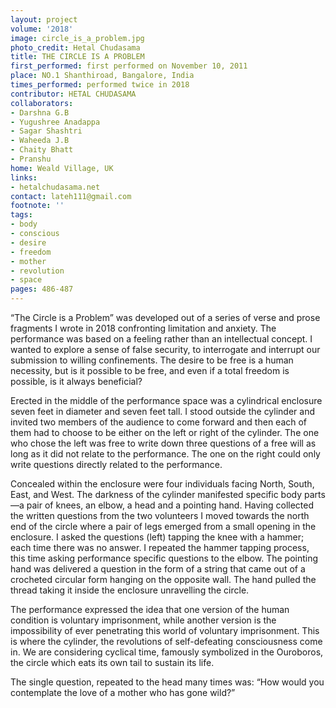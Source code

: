 ```yaml
---
layout: project
volume: '2018'
image: circle_is_a_problem.jpg
photo_credit: Hetal Chudasama
title: THE CIRCLE IS A PROBLEM
first_performed: first performed on November 10, 2011
place: NO.1 Shanthiroad, Bangalore, India
times_performed: performed twice in 2018
contributor: HETAL CHUDASAMA
collaborators: 
- Darshna G.B
- Yugushree Anadappa
- Sagar Shashtri
- Waheeda J.B
- Chaity Bhatt
- Pranshu
home: Weald Village, UK
links:
- hetalchudasama.net
contact: lateh111@gmail.com
footnote: ''
tags:
- body
- conscious
- desire
- freedom
- mother
- revolution
- space
pages: 486-487
---
```


“The Circle is a Problem” was developed out of a series of verse and prose fragments I wrote in 2018 confronting limitation and anxiety. The performance was based on a feeling rather than an intellectual concept. I wanted to explore a sense of false security, to interrogate and interrupt our submission to willing confinements. The desire to be free is a human necessity, but is it possible to be free, and even if a total freedom is possible, is it always beneficial?

Erected in the middle of the performance space was a cylindrical enclosure seven feet in diameter and seven feet tall. I stood outside the cylinder and invited two members of the audience to come forward and then each of them had to choose to be either on the left or right of the cylinder. The one who chose the left was free to write down three questions of a free will as long as it did not relate to the performance. The one on the right could only write questions directly related to the performance.

Concealed within the enclosure were four individuals facing North, South, East, and West. The darkness of the cylinder manifested specific body parts—a pair of knees, an elbow, a head and a pointing hand. Having collected the written questions from the two volunteers I moved towards the north end of the circle where a pair of legs emerged from a small opening in the enclosure. I asked the questions (left) tapping the knee with a hammer; each time there was no answer. I repeated the hammer tapping process, this time asking performance specific questions to the elbow. The pointing hand was delivered a question in the form of a string that came out of a crocheted circular form hanging on the opposite wall. The hand pulled the thread taking it inside the enclosure unravelling the circle.

The performance expressed the idea that one version of the human condition is voluntary imprisonment, while another version is the impossibility of ever penetrating this world of voluntary imprisonment. This is where the cylinder, the revolutions of self-defeating consciousness come in. We are considering cyclical time, famously symbolized in the Ouroboros, the circle which eats its own tail to sustain its life.

The single question, repeated to the head many times was: “How would you contemplate the love of a mother who has gone wild?”
